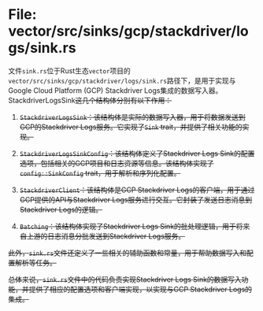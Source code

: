 # File: vector/src/sinks/gcp/stackdriver/logs/sink.rs

文件`sink.rs`位于Rust生态`vector`项目的`vector/src/sinks/gcp/stackdriver/logs/sink.rs`路径下，是用于实现与Google Cloud Platform (GCP) Stackdriver Logs集成的数据写入器。StackdriverLogsSink<S>这几个结构体分别有以下作用：

1. `StackdriverLogsSink`：该结构体是实际的数据写入器，用于将数据发送到GCP的Stackdriver Logs服务。它实现了`Sink` trait，并提供了相关功能的实现。

2. `StackdriverLogsSinkConfig`：该结构体定义了Stackdriver Logs Sink的配置选项，包括相关的GCP项目和日志资源等信息。该结构体实现了`config::SinkConfig` trait，用于解析和序列化配置。

3. `StackdriverClient`：该结构体是GCP Stackdriver Logs的客户端，用于通过GCP提供的API与Stackdriver Logs服务进行交互。它封装了发送日志消息到Stackdriver Logs的逻辑。

4. `Batching`：该结构体实现了Stackdriver Logs Sink的批处理逻辑，用于将来自上游的日志消息分批发送到Stackdriver Logs服务。

此外，`sink.rs`文件还定义了一些相关的辅助函数和常量，用于帮助数据写入和配置解析等任务。

总体来说，`sink.rs`文件中的代码负责实现Stackdriver Logs Sink的数据写入功能，并提供了相应的配置选项和客户端实现，以实现与GCP Stackdriver Logs的集成。

